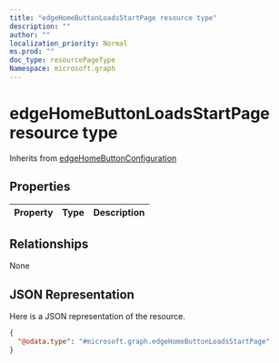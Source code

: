 ```yaml
---
title: "edgeHomeButtonLoadsStartPage resource type"
description: ""
author: ""
localization_priority: Normal
ms.prod: ""
doc_type: resourcePageType
Namespace: microsoft.graph
---
```



# edgeHomeButtonLoadsStartPage resource type




Inherits from [edgeHomeButtonConfiguration](../resources/edgeHomeButtonConfiguration.md)

## Properties
|Property|Type|Description|
|:---|:---|:---|

## Relationships
None

## JSON Representation
Here is a JSON representation of the resource.
<!-- {
  "blockType": "resource",
  "@odata.type": "microsoft.graph.edgeHomeButtonLoadsStartPage"
}
-->
``` json
{
  "@odata.type": "#microsoft.graph.edgeHomeButtonLoadsStartPage"
}
```

